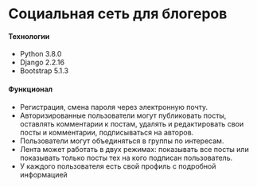 # Социальная сеть для блогеров

#### Технологии
- Python 3.8.0
- Django 2.2.16
- Bootstrap 5.1.3

#### Функционал
- Регистрация, смена пароля через электронную почту.
- Авторизированные пользователи могут публиковать посты, оставлять комментарии к постам, удалять и редактировать свои посты и комментарии, подписываться на авторов.
- Пользователи могут объединяться в группы по интересам. 
- Лента может работать в двух режимах: показывать все посты или показывать только посты тех на кого подписан пользователь.
- У каждого пользователя есть свой профиль с подробной информацией
